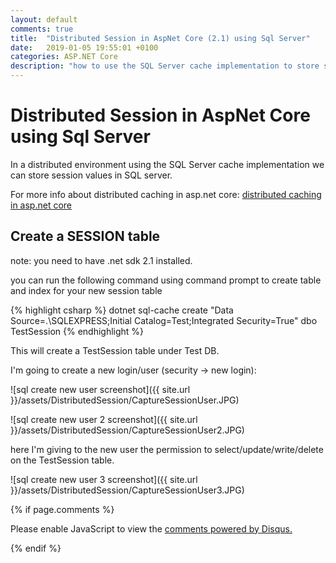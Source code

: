 ```yaml
---
layout: default
comments: true
title:  "Distributed Session in AspNet Core (2.1) using Sql Server"
date:   2019-01-05 19:55:01 +0100
categories: ASP.NET Core
description: "how to use the SQL Server cache implementation to store sessions in SQL server in a distributed environment"
---
```

# [](#header-1) Distributed Session in AspNet Core using Sql Server

In a distributed environment using the SQL Server cache implementation we can store session values in SQL server.

For more info about distributed caching in asp.net core: <a href="https://docs.microsoft.com/en-us/aspnet/core/performance/caching/distributed?view=aspnetcore-2.1#distributed-sql-server-cache">distributed caching in asp.net core</a> 

## [](#header-3) Create a SESSION table

note: you need to have .net sdk 2.1 installed.

you can run the following command using command prompt to create table and index for your new session table

{% highlight csharp %}
dotnet sql-cache create "Data Source=.\SQLEXPRESS;Initial Catalog=Test;Integrated Security=True" dbo TestSession
{% endhighlight %}

This will create a TestSession table under Test DB.

I'm going to create a new login/user (security -> new login):

![sql create new user screenshot]({{ site.url }}/assets/DistributedSession/CaptureSessionUser.JPG)

![sql create new user 2 screenshot]({{ site.url }}/assets/DistributedSession/CaptureSessionUser2.JPG)

here I'm giving to the new user the permission to select/update/write/delete on the TestSession table. 

![sql create new user 3 screenshot]({{ site.url }}/assets/DistributedSession/CaptureSessionUser3.JPG)

{% if page.comments %}

<div id="disqus_thread"></div>
<script>

/**
*  RECOMMENDED CONFIGURATION VARIABLES: EDIT AND UNCOMMENT THE SECTION BELOW TO INSERT DYNAMIC VALUES FROM YOUR PLATFORM OR CMS.
*  LEARN WHY DEFINING THESE VARIABLES IS IMPORTANT: https://disqus.com/admin/universalcode/#configuration-variables*/

var disqus_config = function () {
this.page.url = 'https://maciti.github.io/mvc/2018/09/15/MVC-Handle-Controller-Level-Errors.html';  // Replace PAGE_URL with your page's canonical URL variable
this.page.identifier = '2019-01-05-Distributed-Session-Sql-Server-AspNet-Core'; // Replace PAGE_IDENTIFIER with your page's unique identifier variable
};

(function() { // DON'T EDIT BELOW THIS LINE
var d = document, s = d.createElement('script');
s.src = 'https://maciti-github-io.disqus.com/embed.js';
s.setAttribute('data-timestamp', +new Date());
(d.head || d.body).appendChild(s);
})();
</script>
<noscript>Please enable JavaScript to view the <a href="https://disqus.com/?ref_noscript">comments powered by Disqus.</a></noscript>
  
{% endif %}
